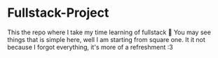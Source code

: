 # Fullstack-Project
This the repo where I take my time learning of fullstack 💪
You may see things that is simple here, well I am starting from square one. It it not because I forgot everything, it's more of a refreshment :3
